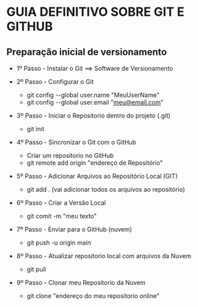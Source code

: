  # GUIA DEFINITIVO SOBRE GIT E GITHUB

 ## Preparação inicial de versionamento
 
 - 1º Passo - Instalar o Git ==> Software de Versionamento
 
 - 2º Passo - Configurar o Git
    - git config --global user.name "MeuUserName"
    - git config --global user.email "meu@email.com"

 - 3º Passo - Iniciar o Repositorio dentro do projeto (.git)
    - git init

 - 4º Passo - Sincronizar o Git com o GitHub
    - Criar um repositorio no GitHub
    - git remote add origin "endereço de Repositório"

 - 5º Passo - Adicionar Arquivos ao Repositório Local (GIT)
    - git add . (vai adicionar todos os arquivos ao repositório)

 - 6º Passo - Criar a Versão Local
    - git comit -m "meu texto"

 - 7º Passo - Enviar para o GitHub (nuvem)
    - git push -u origin main

 - 8º Passo - Atualizar repositorio local com arquivos da Nuvem
    - git pull

 - 9º Passo - Clonar meu Repositorio da Nuvem
    - git clone "endereço do meu repositorio online"
